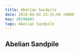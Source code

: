 ```yaml
---
title: Abelian Sandpile
date: 2019-04-03 23:15:09 +0000
key: 20190403
tags: Abelian Sandpile
---
```


## Abelian Sandpile





<script type="module">
  // Load the Observable Runtime.
  import { Runtime } from "https://unpkg.com/@observablehq/notebook-runtime?module";
  // Import the notebook.
  import notebook from "https://api.observablehq.com/d/8053a86c4aaa320e.js";
  // Load the notebook, and render any cells which start with "rendered_".
  Runtime.load(notebook, (cell) => {
    if (cell.name && cell.name.startsWith('rendered_')) {
      return {
        fulfilled: (value) => {
          if (value instanceof HTMLElement) {
            document.body.appendChild(value);
          }
        }
      };
    }
  });
</script>

